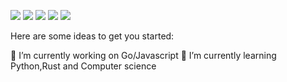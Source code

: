 ![](http://github-profile-summary-cards.vercel.app/api/cards/profile-details?username=tmizuma&theme=github)
![](http://github-profile-summary-cards.vercel.app/api/cards/repos-per-language?username=tmizuma&theme=github?exclude=Velocity%20Template%20Language,SCSS,CSS,HTML,Jupyter%20Notebook)
![](http://github-profile-summary-cards.vercel.app/api/cards/most-commit-language?username=tmizuma&theme=github)
![](http://github-profile-summary-cards.vercel.app/api/cards/stats?username=tmizuma&theme=github)
![](http://github-profile-summary-cards.vercel.app/api/cards/productive-time?username=tmizuma&theme=github)

Here are some ideas to get you started:

🔭 I’m currently working on Go/Javascript
🌱 I’m currently learning Python,Rust and Computer science
